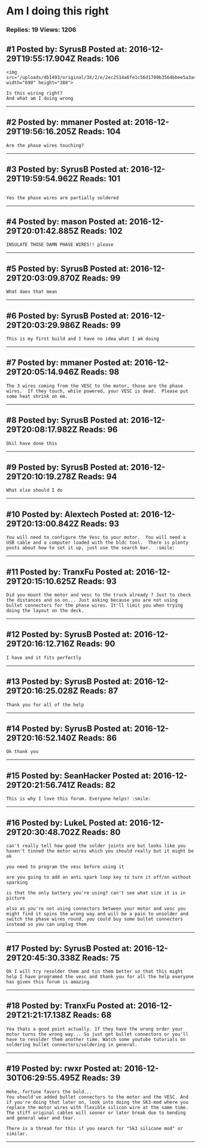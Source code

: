 # Am I doing this right

### Replies: 19 Views: 1206

## \#1 Posted by: SyrusB Posted at: 2016-12-29T19:55:17.904Z Reads: 106

```
<img src="/uploads/db1493/original/3X/2/e/2ec2514a6fe1c56d1709b3564bbee5a3a45de3d4.jpg" width="690" height="388"> 

Is this wiring right? 
And what am I doing wrong
```

---
## \#2 Posted by: mmaner Posted at: 2016-12-29T19:56:16.205Z Reads: 104

```
Are the phase wires touching?
```

---
## \#3 Posted by: SyrusB Posted at: 2016-12-29T19:59:54.962Z Reads: 101

```

Yes the phase wires are partially soldered
```

---
## \#4 Posted by: mason Posted at: 2016-12-29T20:01:42.885Z Reads: 102

```
INSULATE THOSE DAMN PHASE WIRES!! please
```

---
## \#5 Posted by: SyrusB Posted at: 2016-12-29T20:03:09.870Z Reads: 99

```
What does that mean
```

---
## \#6 Posted by: SyrusB Posted at: 2016-12-29T20:03:29.986Z Reads: 99

```
This is my first build and I have no idea what I am doing
```

---
## \#7 Posted by: mmaner Posted at: 2016-12-29T20:05:14.946Z Reads: 98

```
The 3 wires coming from the VESC to the motor, those are the phase wires.  If they touch, while powered, your VESC is dead.  Please put some heat shrink on em.
```

---
## \#8 Posted by: SyrusB Posted at: 2016-12-29T20:08:17.982Z Reads: 96

```
Okil have done this
```

---
## \#9 Posted by: SyrusB Posted at: 2016-12-29T20:10:19.278Z Reads: 94

```
What else should I do
```

---
## \#10 Posted by: Alextech Posted at: 2016-12-29T20:13:00.842Z Reads: 93

```
You will need to configure the Vesc to your motor.  You will need a USB cable and a computer loaded with the bldc tool.  There is plenty posts about how to set it up, just use the search bar.  :smile:
```

---
## \#11 Posted by: TranxFu Posted at: 2016-12-29T20:15:10.625Z Reads: 93

```
Did you mount the motor and vesc to the truck already ? Just to check the distances and so on... Just asking because you are not using bullet connectors for the phase wires. It'll limit you when trying doing the layout on the deck.
```

---
## \#12 Posted by: SyrusB Posted at: 2016-12-29T20:16:12.716Z Reads: 90

```
I have and it fits perfectly
```

---
## \#13 Posted by: SyrusB Posted at: 2016-12-29T20:16:25.028Z Reads: 87

```
Thank you for all of the help
```

---
## \#14 Posted by: SyrusB Posted at: 2016-12-29T20:16:52.140Z Reads: 86

```
Ok thank you
```

---
## \#15 Posted by: SeanHacker Posted at: 2016-12-29T20:21:56.741Z Reads: 82

```
This is why I love this forum. Everyone helps! :smile:
```

---
## \#16 Posted by: LukeL Posted at: 2016-12-29T20:30:48.702Z Reads: 80

```
can't really tell how good the solder joints are but looks like you haven't tinned the motor wires which you should really but it might be ok

you need to program the vesc before using it

are you going to add an anti spark loop key to turn it off/on without sparking

is that the only battery you're using? can't see what size it is in picture

also as you're not using connectors between your motor and vesc you might find it spins the wrong way and will be a pain to unsolder and switch the phase wires round, you could buy some bullet connectors instead so you can unplug them
```

---
## \#17 Posted by: SyrusB Posted at: 2016-12-29T20:45:30.338Z Reads: 75

```
Ok I will try resolder them and tin them better so that this might help I have programed the vesc and thank you for all the help everyone has given this forum is amazing
```

---
## \#18 Posted by: TranxFu Posted at: 2016-12-29T21:21:17.138Z Reads: 68

```
Yea thats a good point actually. If they have the wrong order your motor turns the wrong way... So just get bullet connectors or you'll have to resolder them another time. Watch some youtube tutorials on soldering bullet connecters/soldering in general.
```

---
## \#19 Posted by: rwxr Posted at: 2016-12-30T06:29:55.495Z Reads: 39

```
Hehe, fortune favors the bold...
You should've added bullet connectors to the motor and the VESC. And if you're doing that later on, look into doing the SK3-mod where you replace the motor wires with flexible silicon wire at the same time. The stiff original cables will sooner or later break due to bending and general wear and tear.

There is a thread for this if you search for "Sk3 silicone mod" or similar.
```

---
